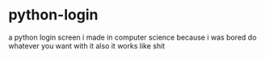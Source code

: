 # python-login
a python login screen i made in computer science because i was bored
do whatever you want with it
also it works like shit
